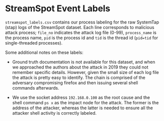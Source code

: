 # StreamSpot Event Labels
`streamspot_labels.csv` contains our process labeling for the raw SystemTap (stap) logs of
the StreamSpot dataset.
Each line corresponds to malicious attack process;
  `file_no` indicates the attack log file (0-99),
  `process_name` is the process name,
  `pid` is the process id and `tid` is the thread id (`pid=tid` for single-threaded processes).

Some additional notes on these labels:

* Ground truth documentation is not available for this dataset, and when we approached
  the authors about the attack in 2019 they could not remember specific details. However,
  given the small size of each log file the attack is pretty easy to identify. The chain
  is comprised of the adversary compromising firefox and then issuing several shell commands
  afterwards.

* We use the socket address `192.168.0.100` as the root cause and the shell command
  `ps x` as the impact node for the attack. The former is the address of the attacker,
  whereas the latter is needed to ensure all the attacker shell activity is
  correctly labeled.

